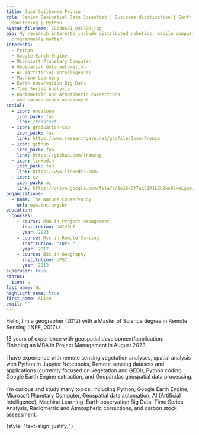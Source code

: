 ```yaml
---
title: José Guilherme Fronza
role: Senior Geospatial Data Scientist | Business digitization | Earth
  Monitoring | Python
avatar_filename: 20230621_092320.jpg
bio: My research interests include distributed robotics, mobile computing and
  programmable matter.
interests:
  - Python
  - Google Earth Engine
  - Microsoft Planetary Computer
  - Geospatial data automation
  - AI (Artificial Intelligence)
  - Machine Learning
  - Earth observation Big Data
  - Time Series Analysis
  - Radiometric and Atmospheric corrections
  - and carbon stock assessment
social:
  - icon: envelope
    icon_pack: fas
    link: /#contact
  - icon: graduation-cap
    icon_pack: fas
    link: https://www.researchgate.net/profile/Jose-Fronza
  - icon: github
    icon_pack: fab
    link: https://github.com/fronzag
  - icon: linkedin
    icon_pack: fab
    link: https://www.linkedin.com/
  - icon: cv
    icon_pack: ai
    link: https://drive.google.com/file/d/1o16xGfTuqC8R1LZbZwn0SxeLgqmwaECT/view?usp=drive_link
organizations:
  - name: The Nature Conservancy
    url: www.tnc.org.br
education:
  courses:
    - course: MBA in Project Management
      institution: UNIVALI
      year: 2023
    - course: Msc in Remote Sensing
      institution: "INPE "
      year: 2017
    - course: BSc in Geography
      institution: UFSC
      year: 2013
superuser: true
status:
  icon: ☕️
last_name: Wu
highlight_name: true
first_name: Alice
email: ""
---
```

<!--StartFragment-->

Hello, I`m a geographer (2012) with a Master of Science degree in Remote Sensing (INPE, 2017).\

13 years of experience with geospatial development/application.\
Finishing an MBA in Project Management in August 2023.\
\
I have experience with remote sensing vegetation analyses, spatial analysis with Python in Jupyter Notebooks, Remote sensing datasets and applications (currently focused on vegetation and GEDI), Python coding, Google Earth Engine extraction, and Geopandas geospatial data processing.\
\
I`m curious and study many topics, including Python, Google Earth Engine, Microsoft Planetary Computer, Geospatial data automation, AI (Artificial Intelligence), Machine Learning, Earth observation Big Data, Time Series Analysis, Radiometric and Atmospheric corrections, and carbon stock assessment.

<!--EndFragment-->

{style="text-align: justify;"}